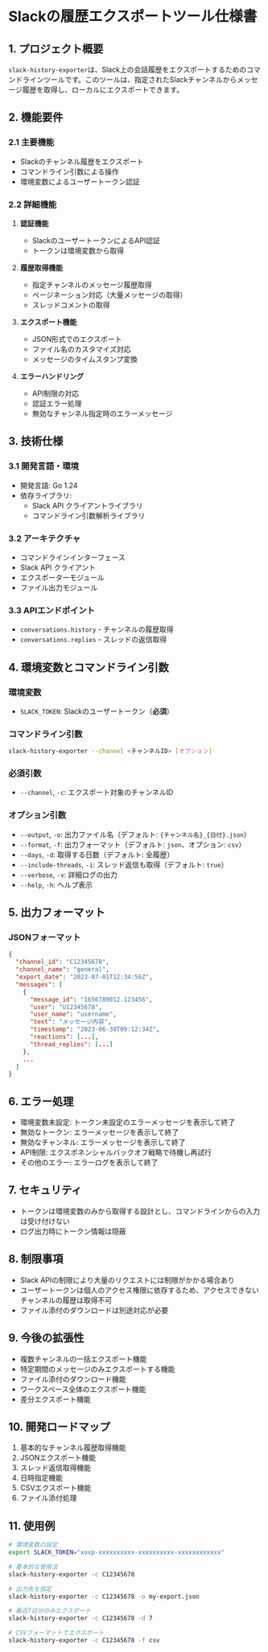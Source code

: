 # Slackの履歴エクスポートツール仕様書

## 1. プロジェクト概要

`slack-history-exporter`は、Slack上の会話履歴をエクスポートするためのコマンドラインツールです。このツールは、指定されたSlackチャンネルからメッセージ履歴を取得し、ローカルにエクスポートできます。

## 2. 機能要件

### 2.1 主要機能
- Slackのチャンネル履歴をエクスポート
- コマンドライン引数による操作
- 環境変数によるユーザートークン認証

### 2.2 詳細機能
1. **認証機能**
    - SlackのユーザートークンによるAPI認証
    - トークンは環境変数から取得

2. **履歴取得機能**
    - 指定チャンネルのメッセージ履歴取得
    - ページネーション対応（大量メッセージの取得）
    - スレッドコメントの取得

3. **エクスポート機能**
    - JSON形式でのエクスポート
    - ファイル名のカスタマイズ対応
    - メッセージのタイムスタンプ変換

4. **エラーハンドリング**
    - API制限の対応
    - 認証エラー処理
    - 無効なチャンネル指定時のエラーメッセージ

## 3. 技術仕様

### 3.1 開発言語・環境
- 開発言語: Go 1.24
- 依存ライブラリ:
    - Slack API クライアントライブラリ
    - コマンドライン引数解析ライブラリ

### 3.2 アーキテクチャ
- コマンドラインインターフェース
- Slack API クライアント
- エクスポーターモジュール
- ファイル出力モジュール

### 3.3 APIエンドポイント
- `conversations.history` - チャンネルの履歴取得
- `conversations.replies` - スレッドの返信取得

## 4. 環境変数とコマンドライン引数

### 環境変数
- `SLACK_TOKEN`: Slackのユーザートークン（**必須**）

### コマンドライン引数
```bash
slack-history-exporter --channel <チャンネルID> [オプション]
```


### 必須引数
- `--channel`, `-c`: エクスポート対象のチャンネルID

### オプション引数
- `--output`, `-o`: 出力ファイル名（デフォルト: `{チャンネル名}_{日付}.json`）
- `--format`, `-f`: 出力フォーマット（デフォルト: `json`、オプション: `csv`）
- `--days`, `-d`: 取得する日数（デフォルト: 全履歴）
- `--include-threads`, `-i`: スレッド返信も取得（デフォルト: `true`）
- `--verbose`, `-v`: 詳細ログの出力
- `--help`, `-h`: ヘルプ表示

## 5. 出力フォーマット

### JSONフォーマット
```json
{
  "channel_id": "C12345678",
  "channel_name": "general",
  "export_date": "2023-07-01T12:34:56Z",
  "messages": [
    {
      "message_id": "1656789012.123456",
      "user": "U12345678",
      "user_name": "username",
      "text": "メッセージ内容",
      "timestamp": "2023-06-30T09:12:34Z",
      "reactions": [...],
      "thread_replies": [...]
    },
    ...
  ]
}
```

## 6. エラー処理

- 環境変数未設定: トークン未設定のエラーメッセージを表示して終了
- 無効なトークン: エラーメッセージを表示して終了
- 無効なチャンネル: エラーメッセージを表示して終了
- API制限: エクスポネンシャルバックオフ戦略で待機し再試行
- その他のエラー: エラーログを表示して終了

## 7. セキュリティ

- トークンは環境変数のみから取得する設計とし、コマンドラインからの入力は受け付けない
- ログ出力時にトークン情報は隠蔽

## 8. 制限事項

- Slack APIの制限により大量のリクエストには制限がかかる場合あり
- ユーザートークンは個人のアクセス権限に依存するため、アクセスできないチャンネルの履歴は取得不可
- ファイル添付のダウンロードは別途対応が必要

## 9. 今後の拡張性

- 複数チャンネルの一括エクスポート機能
- 特定期間のメッセージのみエクスポートする機能
- ファイル添付のダウンロード機能
- ワークスペース全体のエクスポート機能
- 差分エクスポート機能

## 10. 開発ロードマップ

1. 基本的なチャンネル履歴取得機能
2. JSONエクスポート機能
3. スレッド返信取得機能
4. 日時指定機能
5. CSVエクスポート機能
6. ファイル添付処理

## 11. 使用例

```bash
# 環境変数の設定
export SLACK_TOKEN="xoxp-xxxxxxxxxx-xxxxxxxxxx-xxxxxxxxxxxx"

# 基本的な使用法
slack-history-exporter -c C12345678

# 出力先を指定
slack-history-exporter -c C12345678 -o my-export.json

# 最近7日分のみエクスポート
slack-history-exporter -c C12345678 -d 7

# CSVフォーマットでエクスポート
slack-history-exporter -c C12345678 -f csv
```